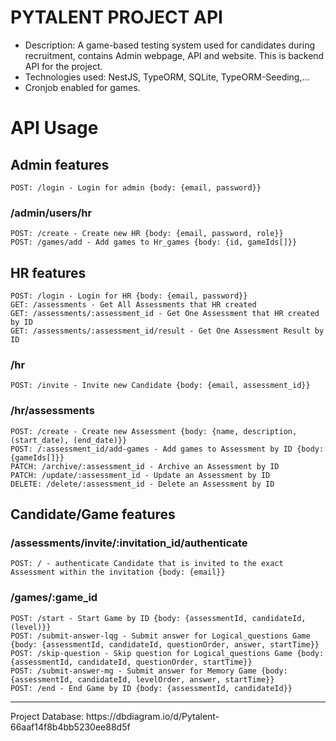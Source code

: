 # PYTALENT PROJECT API

- Description: A game-based testing system used for candidates during recruitment, contains Admin webpage, API and website. This is backend API for the project.
- Technologies used: NestJS, TypeORM, SQLite, TypeORM-Seeding,...
- Cronjob enabled for games.

# API Usage

## Admin features

    POST: /login - Login for admin {body: {email, password}}

### /admin/users/hr

    POST: /create - Create new HR {body: {email, password, role}}
    POST: /games/add - Add games to Hr_games {body: {id, gameIds[]}}

## HR features

    POST: /login - Login for HR {body: {email, password}}
    GET: /assessments - Get All Assessments that HR created
    GET: /assessments/:assessment_id - Get One Assessment that HR created by ID
    GET: /assessments/:assessment_id/result - Get One Assessment Result by ID

### /hr

    POST: /invite - Invite new Candidate {body: {email, assessment_id}}

### /hr/assessments

    POST: /create - Create new Assessment {body: {name, description, (start_date), (end_date)}}
    POST: /:assessment_id/add-games - Add games to Assessment by ID {body: {gameIds[]}}
    PATCH: /archive/:assessment_id - Archive an Assessment by ID
    PATCH: /update/:assessment_id - Update an Assessment by ID
    DELETE: /delete/:assessment_id - Delete an Assessment by ID

## Candidate/Game features

### /assessments/invite/:invitation_id/authenticate

    POST: / - authenticate Candidate that is invited to the exact Assessment within the invitation {body: {email}}

### /games/:game_id

    POST: /start - Start Game by ID {body: {assessmentId, candidateId, (level)}}
    POST: /submit-answer-lqg - Submit answer for Logical_questions Game {body: {assessmentId, candidateId, questionOrder, answer, startTime}}
    POST: /skip-question - Skip question for Logical_questions Game {body: {assessmentId, candidateId, questionOrder, startTime}}
    POST: /submit-answer-mg - Submit answer for Memory Game {body: {assessmentId, candidateId, levelOrder, answer, startTime}}
    POST: /end - End Game by ID {body: {assessmentId, candidateId}}

<hr />
Project Database: https://dbdiagram.io/d/Pytalent-66aaf14f8b4bb5230ee88d5f
